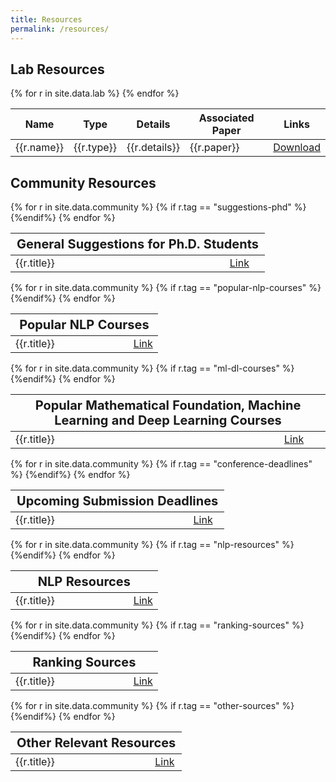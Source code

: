 ```yaml
---
title: Resources
permalink: /resources/
---
```


## Lab Resources

<table>
  <thead>
    <tr>
      <th>Name</th>
      <th>Type</th>
      <th>Details</th>
      <th>Associated Paper</th>
      <th>Links</th>
    </tr>
  </thead>
  <tbody>
  {% for r in site.data.lab %}
  <tr>
    <td>{{r.name}}</td>
    <td>{{r.type}}</td>
    <td>{{r.details}}</td>
    <td>{{r.paper}}</td>
    <td><a href="{{r.link}}" download>Download</a></td>
  </tr>
  {% endfor %}
  </tbody>
</table>



## Community Resources

<table>
   <tr>
    <th colspan="2"  style="text-align: center; font-size: 20px;">General Suggestions for Ph.D. Students</th>
  </tr>
  <tbody>
  {% for r in site.data.community %}
  {% if r.tag == "suggestions-phd" %}
  <tr>
    <td style="width: 80%;">{{r.title}}</td>
    <td style="width: 20%; text-align: center"><a href="{{r.link}}" download>Link</a></td>
  </tr>
  {%endif%}
  {% endfor %}
  </tbody>
</table>

<table>
   <tr>
    <th colspan="2"  style="text-align: center; font-size: 20px;">Popular NLP Courses</th>
  </tr>
  <tbody>
  {% for r in site.data.community %}
  {% if r.tag == "popular-nlp-courses" %}
  <tr>
    <td style="width: 80%;">{{r.title}}</td>
    <td style="width: 20%; text-align: center"><a href="{{r.link}}" download>Link</a></td>
  </tr>
  {%endif%}
  {% endfor %}
  </tbody>
</table>

<table>
   <tr>
    <th colspan="2"  style="text-align: center; font-size: 20px;">Popular Mathematical Foundation, Machine Learning and Deep Learning Courses</th>
  </tr>
  <tbody>
  {% for r in site.data.community %}
  {% if r.tag == "ml-dl-courses" %}
  <tr>
    <td style="width: 80%;">{{r.title}}</td>
    <td style="width: 20%; text-align: center"><a href="{{r.link}}" download>Link</a></td>
  </tr>
  {%endif%}
  {% endfor %}
  </tbody>
</table>

<table>
   <tr>
    <th colspan="2"  style="text-align: center; font-size: 20px;">Upcoming Submission Deadlines</th>
  </tr>
  <tbody>
  {% for r in site.data.community %}
  {% if r.tag == "conference-deadlines" %}
  <tr>
    <td style="width: 80%;">{{r.title}}</td>
    <td style="width: 20%; text-align: center"><a href="{{r.link}}" download>Link</a></td>
  </tr>
  {%endif%}
  {% endfor %}
  </tbody>
</table>


<table>
   <tr>
    <th colspan="2"  style="text-align: center; font-size: 20px;">NLP Resources</th>
  </tr>
  <tbody>
  {% for r in site.data.community %}
  {% if r.tag == "nlp-resources" %}
  <tr>
    <td style="width: 80%;">{{r.title}}</td>
    <td style="width: 20%; text-align: center"><a href="{{r.link}}" download>Link</a></td>
  </tr>
  {%endif%}
  {% endfor %}
  </tbody>
</table>

<table>
   <tr>
    <th colspan="2"  style="text-align: center; font-size: 20px;">Ranking Sources</th>
  </tr>
  <tbody>
  {% for r in site.data.community %}
  {% if r.tag == "ranking-sources" %}
  <tr>
    <td style="width: 80%;">{{r.title}}</td>
    <td style="width: 20%; text-align: center"><a href="{{r.link}}" download>Link</a></td>
  </tr>
  {%endif%}
  {% endfor %}
  </tbody>
</table>


<table>
   <tr>
    <th colspan="2"  style="text-align: center; font-size: 20px;">Other Relevant Resources</th>
  </tr>
  <tbody>
  {% for r in site.data.community %}
  {% if r.tag == "other-sources" %}
  <tr>
    <td style="width: 80%;">{{r.title}}</td>
    <td style="width: 20%; text-align: center"><a href="{{r.link}}" download>Link</a></td>
  </tr>
  {%endif%}
  {% endfor %}
  </tbody>
</table>
